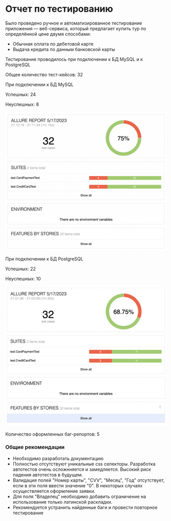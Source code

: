 # Отчет по тестированию

Было проведено ручное и автоматизированное тестирование приложения — веб-сервиса, который предлагает купить тур по определённой цене двумя способами:

- Обычная оплата по дебетовой карте
- Выдача кредита по данным банковской карты

Тестирование проводилось при подключении к БД MySQL и к PostgreSQL

Общее количество тест-кейсов: 32

При подключении к БД MySQL

Успешных: 24 

Неуспешных: 8

![MySQL](https://github.com/danya794/ByATourApp/blob/main/MySQL.png)

При подключении к БД PostgreSQL 

Успешных: 22

Неуспешных: 10

![PostgreSQL](https://github.com/danya794/ByATourApp/blob/main/PostgreSQL.png)

Количество оформленных баг-репортов: 5

### Общие рекомендации
- Необходимо разработать документацию
- Полностью отсутствуют уникальные css селекторы. Разработка автотестов очень осложнняется и замедляется. Высокий риск падения автотестов в будущем.
- Валидация полей "Номер карты", "CVV", "Месяц", "Год" отсутствует, если в эти поля ввести значение "0". В некоторых случаях осуществляется оформление заявки.
- Для поля "Владелец" необходимо добавить ограничение на использование только латинской раскладки.
- Рекомендуется устранить найденные баги и провести повторное тестирование